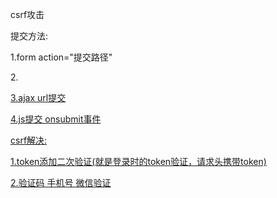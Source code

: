 csrf攻击 

提交方法:

1.form action="提交路径"

2.<a href="a/java/id=3">

3.ajax url提交

4.js提交 onsubmit事件



csrf解决:

1.token添加二次验证(就是登录时的token验证，请求头携带token)

2.验证码 手机号 微信验证